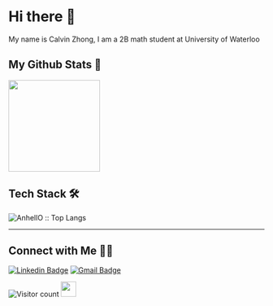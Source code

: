 # Hi there 👋

My name is Calvin Zhong, I am a 2B math student at University of Waterloo


## My Github Stats 🤩
<p align="left">
<a href="https://github.com/jiaweizhong66">
  <img height="180em" src="https://github-readme-stats-eight-theta.vercel.app/api?username=jiaweizhong66&show_icons=true&theme=gruvbox&include_all_commits=true&count_private=true"/>
</a>
</p>

## Tech Stack 🛠 
<p align="left"><img src="https://github-readme-stats.vercel.app/api/top-langs/?username=jiaweizhong66&langs_count=10&theme=tokyonight&layout=compact" alt="AnhellO :: Top Langs" /></p>


<hr>



## Connect with Me 🤝🏻 
[![Linkedin Badge](https://img.shields.io/badge/-Jiawei-blue?style=flat-square&logo=Linkedin&logoColor=white&link=www.linkedin.com/in/jiawei-zhong)](https://www.linkedin.com/in/jiawei-zhong/) [![Gmail Badge](https://img.shields.io/badge/-j42zhong@uwaterloo.ca-c14438?style=flat-square&logo=Gmail&logoColor=white&link=mailto:ashwanicena5@gmail.com)](j42zhong@uwaterloo.ca) 

![Visitor count](https://visitor-badge.laobi.icu/badge?page_id=jiaweizhong66)   <img src="https://media.giphy.com/media/dxn6fRlTIShoeBr69N/giphy.gif" width="30">



